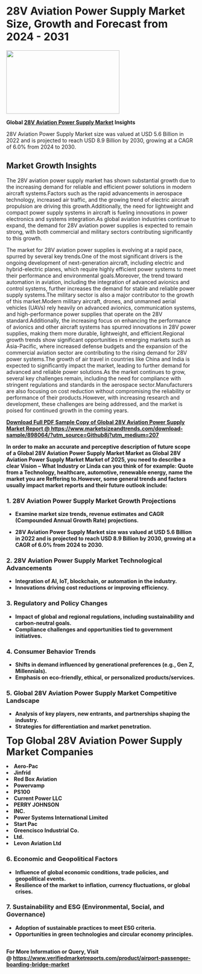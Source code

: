 <H1>28V Aviation Power Supply Market Size, Growth and Forecast from 2024 - 2031</H1><img class="aligncenter size-medium wp-image-584254" src="https://thirdeyenews.in/wp-content/uploads/2024/09/Global-Market-Research-300x168.jpeg" alt="" width="300" height="168" /><p><strong>Global&nbsp;<a href="https://www.marketsizeandtrends.com/download-sample/898064/?utm_source=Github8j?utm_medium=207">28V Aviation Power Supply Market</a> Insights</strong></p><p>28V Aviation Power Supply Market size was valued at USD 5.6 Billion in 2022 and is projected to reach USD 8.9 Billion by 2030, growing at a CAGR of 6.0% from 2024 to 2030.</p><p><h2>Market Growth Insights</h2> <p>The 28V aviation power supply market has shown substantial growth due to the increasing demand for reliable and efficient power solutions in modern aircraft systems.Factors such as the rapid advancements in aerospace technology, increased air traffic, and the growing trend of electric aircraft propulsion are driving this growth.Additionally, the need for lightweight and compact power supply systems in aircraft is fueling innovations in power electronics and systems integration.As global aviation industries continue to expand, the demand for 28V aviation power supplies is expected to remain strong, with both commercial and military sectors contributing significantly to this growth.</p> <p><strong><a href="#"></a></strong></p> <p>The market for 28V aviation power supplies is evolving at a rapid pace, spurred by several key trends.One of the most significant drivers is the ongoing development of next-generation aircraft, including electric and hybrid-electric planes, which require highly efficient power systems to meet their performance and environmental goals.Moreover, the trend toward automation in aviation, including the integration of advanced avionics and control systems, further increases the demand for stable and reliable power supply systems.The military sector is also a major contributor to the growth of this market.Modern military aircraft, drones, and unmanned aerial vehicles (UAVs) rely heavily on advanced avionics, communication systems, and high-performance power supplies that operate on the 28V standard.Additionally, the increasing focus on enhancing the performance of avionics and other aircraft systems has spurred innovations in 28V power supplies, making them more durable, lightweight, and efficient.Regional growth trends show significant opportunities in emerging markets such as Asia-Pacific, where increased defense budgets and the expansion of the commercial aviation sector are contributing to the rising demand for 28V power systems.The growth of air travel in countries like China and India is expected to significantly impact the market, leading to further demand for advanced and reliable power solutions.As the market continues to grow, several key challenges remain, including the need for compliance with stringent regulations and standards in the aerospace sector.Manufacturers are also focusing on cost reduction without compromising the reliability or performance of their products.However, with increasing research and development, these challenges are being addressed, and the market is poised for continued growth in the coming years.<p><strong><a href="#"></p><p><span class=""><strong>Download Full PDF Sample Copy of Global 28V Aviation Power Supply Market Report</strong> @ <a href="https://www.marketsizeandtrends.com/download-sample/898064/?utm_source=Github8j?utm_medium=207" target="_blank">https://www.marketsizeandtrends.com/download-sample/898064/?utm_source=Github8j?utm_medium=207</a></span></p><p>In order to make an accurate and perceptive description of future scope of a Global&nbsp;28V Aviation Power Supply Market Market as Global&nbsp;28V Aviation Power Supply Market Market of 2025, you need to describe a clear Vision &ndash; What Industry or Linda can you think of for example: Quote from a Technology, healthcare, automotive, renewable energy, name the market you are Reffering to.However, some general trends and factors usually impact market reports and their future outlook include:</p><h3>1.&nbsp;<strong>28V Aviation Power Supply Market Growth Projections</strong></h3><ul><li>Examine market size trends, revenue estimates and CAGR (Compounded Annual Growth Rate) projections.</li><li><p>28V Aviation Power Supply Market size was valued at USD 5.6 Billion in 2022 and is projected to reach USD 8.9 Billion by 2030, growing at a CAGR of 6.0% from 2024 to 2030.</p></li></ul><h3>2.&nbsp;<strong>28V Aviation Power Supply Market Technological Advancements</strong></h3><ul><li>Integration of AI, IoT, blockchain, or automation in the industry.</li><li>Innovations driving cost reductions or improving efficiency.</li></ul><h3>3.&nbsp;<strong>Regulatory and Policy Changes</strong></h3><ul><li>Impact of global and regional regulations, including sustainability and carbon-neutral goals.</li><li>Compliance challenges and opportunities tied to government initiatives.</li></ul><h3>4.&nbsp;<strong>Consumer Behavior Trends</strong></h3><ul><li>Shifts in demand influenced by generational preferences (e.g., Gen Z, Millennials).</li><li>Emphasis on eco-friendly, ethical, or personalized products/services.</li></ul><h3>5.&nbsp;<strong>Global 28V Aviation Power Supply Market Competitive Landscape</strong></h3><ul><li>Analysis of key players, new entrants, and partnerships shaping the industry.</li><li>Strategies for differentiation and market penetration.</li></ul><p data-pm-slice="1 1 []"><span style="color: inherit; font-family: inherit; font-size: 25px;">Top Global 28V Aviation Power Supply Market Companies</span></p><div class="" data-test-id=""><p><li>Aero-Pac</li><li> Jinfrid</li><li> Red Box Aviation</li><li> Powervamp</li><li> PS100</li><li> Current Power LLC</li><li> PERRY JOHNSON</li><li> INC.</li><li> Power Systems International Limited</li><li> Start Pac</li><li> Greencisco Industrial Co.</li><li> Ltd.</li><li> Levon Aviation Ltd</li></p></div><h3>6.&nbsp;<strong>Economic and Geopolitical Factors</strong></h3><ul><li>Influence of global economic conditions, trade policies, and geopolitical events.</li><li>Resilience of the market to inflation, currency fluctuations, or global crises.</li></ul><h3>7.&nbsp;<strong>Sustainability and ESG (Environmental, Social, and Governance)</strong></h3><ul><li>Adoption of sustainable practices to meet ESG criteria.</li><li>Opportunities in green technologies and circular economy principles.</li></ul><h2><strong style="font-size: 14px;">For More Information or Query, Visit @&nbsp;</strong><a style="background-color: #ffffff; font-size: 14px;" href="https://www.marketsizeandtrends.com/report/28v-aviation-power-supply-market/" target="_blank">https://www.verifiedmarketreports.com/product/airport-passenger-boarding-bridge-market</a></h2>